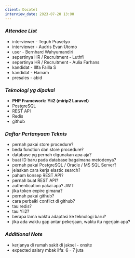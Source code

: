 ```yaml
---
client: Docotel
interview_date: 2023-07-20 13:00
---
```


### *Attendee List*
- interviewer - Teguh Prasetyo
- interviewer - Audris Evan Utomo
- user - Bernhard Wahyumandiri
- sepertinya HR / Recruitment - Luthfi 
- sepertinya HR / Recruitment - Aulia Farhans
- kandidat - Illfa Failla S
- kandidat - Hamam
- presales - abid

### *Teknologi yg dipakai*
- **PHP Framework: Yii2 (mirip2 Laravel)**
- PostgreSQL
- REST API
- Redis
- github

### *Daftar Pertanyaan Teknis*
- pernah pakai store procedure?
- beda function dan store procedure?
- database yg pernah digunakan apa aja?
- buat ID baru pada database bagaimana metodenya?
- pernah pakai PostgreSQL / Oracle / MS SQL Server?
- jelaskan cara kerja elastic search?
- paham konsep REST API?
- pernah buat REST API?
- authentication pakai apa? JWT
- jika token expire gimana?
- pernah pakai github?
- cara perbaiki conflict di github?
- tau redis?
- tau Yii2?
- berapa lama waktu adaptasi ke teknologi baru?
- jika ada waktu gap antar pekerjaan, waktu itu ngerjain apa?

### *Additional Note*
- kerjanya di rumah sakit di jaksel - onsite
- expected salary mbak ilfa: 6 - 7 juta
